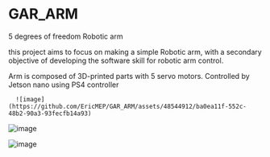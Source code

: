 # GAR_ARM
5 degrees of freedom Robotic arm

this project aims to focus on making a simple Robotic arm, with a secondary objective of developing the software skill for robotic arm control.

Arm is composed of 3D-printed parts with 5 servo motors. Controlled by Jetson nano using PS4 controller

      ![image](https://github.com/EricMEP/GAR_ARM/assets/48544912/ba0ea11f-552c-48b2-90a3-93fecfb14a93)

![image](https://github.com/EricMEP/GAR_ARM/assets/48544912/864d0446-a801-4c4f-9b34-9ec2a29c9c96)

![image](https://github.com/EricMEP/GAR_ARM/assets/48544912/211ac714-a55a-4537-94e2-846ebf609710)
